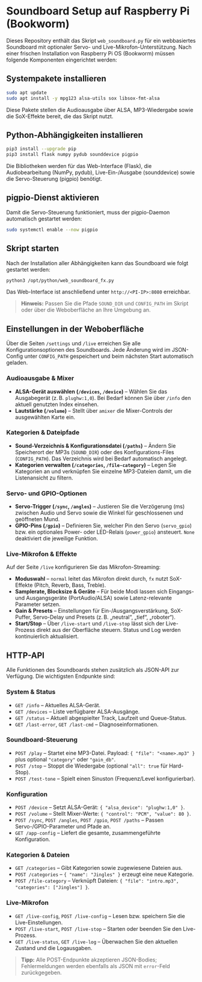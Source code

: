 # Soundboard Setup auf Raspberry Pi (Bookworm)

Dieses Repository enthält das Skript `web_soundboard.py` für ein webbasiertes Soundboard mit optionaler Servo- und Live-Mikrofon-Unterstützung. Nach einer frischen Installation von Raspberry Pi OS (Bookworm) müssen folgende Komponenten eingerichtet werden:

## Systempakete installieren

```bash
sudo apt update
sudo apt install -y mpg123 alsa-utils sox libsox-fmt-alsa
```

Diese Pakete stellen die Audioausgabe über ALSA, MP3-Wiedergabe sowie die SoX-Effekte bereit, die das Skript nutzt.

## Python-Abhängigkeiten installieren

```bash
pip3 install --upgrade pip
pip3 install flask numpy pydub sounddevice pigpio
```

Die Bibliotheken werden für das Web-Interface (Flask), die Audiobearbeitung (NumPy, pydub), Live-Ein-/Ausgabe (sounddevice) sowie die Servo-Steuerung (pigpio) benötigt.

## pigpio-Dienst aktivieren

Damit die Servo-Steuerung funktioniert, muss der pigpio-Daemon automatisch gestartet werden:

```bash
sudo systemctl enable --now pigpio
```

## Skript starten

Nach der Installation aller Abhängigkeiten kann das Soundboard wie folgt gestartet werden:

```bash
python3 /opt/python/web_soundboard_fx.py
```

Das Web-Interface ist anschließend unter `http://<PI-IP>:8080` erreichbar.

> **Hinweis:** Passen Sie die Pfade `SOUND_DIR` und `CONFIG_PATH` im Skript oder über die Weboberfläche an Ihre Umgebung an.

## Einstellungen in der Weboberfläche

Über die Seiten `/settings` und `/live` erreichen Sie alle Konfigurationsoptionen des Soundboards. Jede Änderung wird im JSON-Config unter `CONFIG_PATH` gespeichert und beim nächsten Start automatisch geladen.

### Audioausgabe & Mixer

* **ALSA-Gerät auswählen (`/devices`, `/device`)** – Wählen Sie das Ausgabegerät (z. B. `plughw:1,0`). Bei Bedarf können Sie über `/info` den aktuell genutzten Index einsehen.
* **Lautstärke (`/volume`)** – Stellt über `amixer` die Mixer-Controls der ausgewählten Karte ein.

### Kategorien & Dateipfade

* **Sound-Verzeichnis & Konfigurationsdatei (`/paths`)** – Ändern Sie Speicherort der MP3s (`SOUND_DIR`) oder des Konfigurations-Files (`CONFIG_PATH`). Das Verzeichnis wird bei Bedarf automatisch angelegt.
* **Kategorien verwalten (`/categories`, `/file-category`)** – Legen Sie Kategorien an und verknüpfen Sie einzelne MP3-Dateien damit, um die Listenansicht zu filtern.

### Servo- und GPIO-Optionen

* **Servo-Trigger (`/sync`, `/angles`)** – Justieren Sie die Verzögerung (ms) zwischen Audio und Servo sowie die Winkel für geschlossenen und geöffneten Mund.
* **GPIO-Pins (`/gpio`)** – Definieren Sie, welcher Pin den Servo (`servo_gpio`) bzw. ein optionales Power- oder LED-Relais (`power_gpio`) ansteuert. `None` deaktiviert die jeweilige Funktion.

### Live-Mikrofon & Effekte

Auf der Seite `/live` konfigurieren Sie das Mikrofon-Streaming:

* **Moduswahl** – `normal` leitet das Mikrofon direkt durch, `fx` nutzt SoX-Effekte (Pitch, Reverb, Bass, Treble).
* **Samplerate, Blocksize & Geräte** – Für beide Modi lassen sich Eingangs- und Ausgangsgeräte (PortAudio/ALSA) sowie Latenz-relevante Parameter setzen.
* **Gain & Presets** – Einstellungen für Ein-/Ausgangsverstärkung, SoX-Puffer, Servo-Delay und Presets (z. B. „neutral“, „tief“, „roboter“).
* **Start/Stop** – Über `/live-start` und `/live-stop` lässt sich der Live-Prozess direkt aus der Oberfläche steuern. Status und Log werden kontinuierlich aktualisiert.

## HTTP-API

Alle Funktionen des Soundboards stehen zusätzlich als JSON-API zur Verfügung. Die wichtigsten Endpunkte sind:

### System & Status

* `GET /info` – Aktuelles ALSA-Gerät.
* `GET /devices` – Liste verfügbarer ALSA-Ausgänge.
* `GET /status` – Aktuell abgespielter Track, Laufzeit und Queue-Status.
* `GET /last-error`, `GET /last-cmd` – Diagnoseinformationen.

### Soundboard-Steuerung

* `POST /play` – Startet eine MP3-Datei. Payload: `{ "file": "<name>.mp3" }` plus optional `"category"` oder `"gain_db"`.
* `POST /stop` – Stoppt die Wiedergabe (optional `"all": true` für Hard-Stop).
* `POST /test-tone` – Spielt einen Sinuston (Frequenz/Level konfigurierbar).

### Konfiguration

* `POST /device` – Setzt ALSA-Gerät: `{ "alsa_device": "plughw:1,0" }`.
* `POST /volume` – Stellt Mixer-Werte: `{ "control": "PCM", "value": 80 }`.
* `POST /sync`, `POST /angles`, `POST /gpio`, `POST /paths` – Passen Servo-/GPIO-Parameter und Pfade an.
* `GET /app-config` – Liefert die gesamte, zusammengeführte Konfiguration.

### Kategorien & Dateien

* `GET /categories` – Gibt Kategorien sowie zugewiesene Dateien aus.
* `POST /categories` – `{ "name": "Jingles" }` erzeugt eine neue Kategorie.
* `POST /file-category` – Verknüpft Dateien: `{ "file": "intro.mp3", "categories": ["Jingles"] }`.

### Live-Mikrofon

* `GET /live-config`, `POST /live-config` – Lesen bzw. speichern Sie die Live-Einstellungen.
* `POST /live-start`, `POST /live-stop` – Starten oder beenden Sie den Live-Prozess.
* `GET /live-status`, `GET /live-log` – Überwachen Sie den aktuellen Zustand und die Logausgaben.

> **Tipp:** Alle POST-Endpunkte akzeptieren JSON-Bodies; Fehlermeldungen werden ebenfalls als JSON mit `error`-Feld zurückgegeben.
